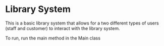 <h1>Library System</h1>
<p>This is a basic library system that allows for a two different types of users (staff and customer) to interact with the library system.</p>
<p>To run, run the main method in the Main class</p>
